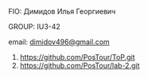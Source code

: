 FIO: Димидов Илья Георгиевич

GROUP: IU3-42

email: dimidov496@gmail.com

1. https://github.com/PosTour/ToP.git
2. https://github.com/PosTour/lab-2.git
